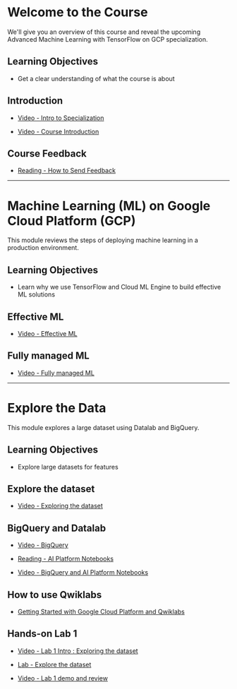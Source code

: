 # Welcome to the Course

We'll give you an overview of this course and reveal the upcoming Advanced Machine Learning with TensorFlow on GCP specialization.

## Learning Objectives

- Get a clear understanding of what the course is about

## Introduction

- [Video - Intro to Specialization](https://www.coursera.org/learn/end-to-end-ml-tensorflow-gcp/lecture/Y5mUz/intro-to-specialization)

- [Video - Course Introduction](https://www.coursera.org/learn/end-to-end-ml-tensorflow-gcp/lecture/daVuO/course-introduction)

## Course Feedback

- [Reading - How to Send Feedback](https://www.coursera.org/learn/end-to-end-ml-tensorflow-gcp/supplement/Quo3m/how-to-send-feedback)

---

# Machine Learning (ML) on Google Cloud Platform (GCP)

This module reviews the steps of deploying machine learning in a production environment.

## Learning Objectives

- Learn why we use TensorFlow and Cloud ML Engine to build effective ML solutions

## Effective ML

- [Video - Effective ML](https://www.coursera.org/learn/end-to-end-ml-tensorflow-gcp/lecture/wWBkE/effective-ml)

## Fully managed ML

- [Video - Fully managed ML](https://www.coursera.org/learn/end-to-end-ml-tensorflow-gcp/lecture/fnrhc/fully-managed-ml)

---

# Explore the Data

This module explores a large dataset using Datalab and BigQuery.

## Learning Objectives

- Explore large datasets for features

## Explore the dataset

- [Video - Exploring the dataset](https://www.coursera.org/learn/end-to-end-ml-tensorflow-gcp/lecture/4jbgo/exploring-the-dataset)

## BigQuery and Datalab

- [Video - BigQuery](https://www.coursera.org/learn/end-to-end-ml-tensorflow-gcp/lecture/W3gQf/bigquery)

- [Reading - AI Platform Notebooks](https://www.coursera.org/learn/end-to-end-ml-tensorflow-gcp/supplement/875zO/ai-platform-notebooks)

- [Video - BigQuery and AI Platform Notebooks](https://www.coursera.org/learn/end-to-end-ml-tensorflow-gcp/lecture/qAa6F/bigquery-and-ai-platform-notebooks)

## How to use Qwiklabs

- [Getting Started with Google Cloud Platform and Qwiklabs](https://www.coursera.org/learn/end-to-end-ml-tensorflow-gcp/lecture/4Zi8R/getting-started-with-google-cloud-platform-and-qwiklabs)

## Hands-on Lab 1

- [Video - Lab 1 Intro : Exploring the dataset](https://www.coursera.org/learn/end-to-end-ml-tensorflow-gcp/lecture/xtWyO/lab-1-intro-exploring-the-dataset)

- [Lab - Explore the dataset](./Labs/1_explore.ipynb)

- [Video - Lab 1 demo and review](https://www.coursera.org/learn/end-to-end-ml-tensorflow-gcp/lecture/7QMvl/lab-1-demo-and-review)